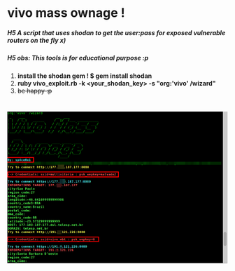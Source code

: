 # vivo mass ownage ! 

##### H5 A script that uses shodan to get the user:pass for exposed vulnerable routers on the fly x)
##### H5 obs: This tools is for educational purpose :p

1. **install the shodan gem ! $ gem install shodan**
2. **ruby vivo_exploit.rb -k <your_shodan_key> -s "org:'vivo' /wizard"**
3. ~~be happy :p~~


#
![alt text](https://github.com/sp4c30x1/vivo_mass_ownage/blob/master/infos_true.png?raw=true)
